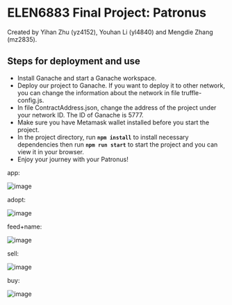 #  ELEN6883 Final Project: Patronus
Created by Yihan Zhu (yz4152), Youhan Li (yl4840) and Mengdie Zhang (mz2835).

## Steps for deployment and use

- Install Ganache and start a Ganache workspace.
- Deploy our project to Ganache. If you want to deploy it to other network, you can change the information about the network in file truffle-config.js.
- In file ContractAddress.json, change the address of the project under your network ID. The ID of Ganache is 5777.
- Make sure you have Metamask wallet installed before you start the project.
- In the project directory, run **`npm install`** to install necessary dependencies then run **`npm run start`** to start the project and you can view it in your browser. 
- Enjoy your journey with your Patronus!

app:

![image](https://github.com/Yihan222/6883Patronus/blob/67af7cf44188abe8daa4aaf7f03a5e31bac3f097/gif/app.gif)


adopt:

![image](https://github.com/Yihan222/6883Patronus/blob/67af7cf44188abe8daa4aaf7f03a5e31bac3f097/gif/adopt.gif)


feed+name:

![image](https://github.com/Yihan222/6883Patronus/blob/821501a031db6095369254a4cc213e9ff2a1de72/gif/FeedAndRename.gif)


sell:

![image](https://github.com/Yihan222/6883Patronus/blob/67af7cf44188abe8daa4aaf7f03a5e31bac3f097/gif/sell.gif)


buy:

![image](https://github.com/Yihan222/6883Patronus/blob/67af7cf44188abe8daa4aaf7f03a5e31bac3f097/gif/buy.gif)
